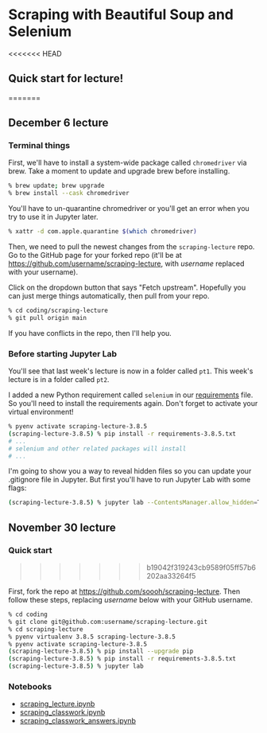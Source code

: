 # Scraping with Beautiful Soup and Selenium

<<<<<<< HEAD
## Quick start for lecture!
=======
## December 6 lecture

### Terminal things

First, we'll have to install a system-wide package called `chromedriver` via brew. Take a moment to update and upgrade brew before installing.

```sh
% brew update; brew upgrade
% brew install --cask chromedriver
```

You'll have to un-quarantine chromedriver or you'll get an error when you try to use it in Jupyter later.

```sh
% xattr -d com.apple.quarantine $(which chromedriver)
```

Then, we need to pull the newest changes from the `scraping-lecture` repo. Go to the GitHub page for your forked repo (it'll be at https://github.com/username/scraping-lecture, with _username_ replaced with your username).

Click on the dropdown button that says "Fetch upstream". Hopefully you can just merge things automatically, then pull from your repo.

```sh
% cd coding/scraping-lecture
% git pull origin main
```

If you have conflicts in the repo, then I'll help you.

### Before starting Jupyter Lab

You'll see that last week's lecture is now in a folder called `pt1`. This week's lecture is in a folder called `pt2`. 

I added a new Python requirement called `selenium` in our [requirements](requirements-3.8.5.txt) file. So you'll need to install the requirements again. Don't forget to activate your virtual environment!

```sh
% pyenv activate scraping-lecture-3.8.5
(scraping-lecture-3.8.5) % pip install -r requirements-3.8.5.txt
# ...
# selenium and other related packages will install
# ...
```

I'm going to show you a way to reveal hidden files so you can update your .gitignore file in Jupyter. But first you'll have to run Jupyter Lab with some flags:

```sh
(scraping-lecture-3.8.5) % jupyter lab --ContentsManager.allow_hidden=True
```


## November 30 lecture

### Quick start
>>>>>>> b19042f319243cb9589f05ff57b6202aa33264f5

First, fork the repo at https://github.com/soooh/scraping-lecture. Then follow these steps, replacing _username_ below with your GitHub username.

```sh
% cd coding
% git clone git@github.com:username/scraping-lecture.git
% cd scraping-lecture
% pyenv virtualenv 3.8.5 scraping-lecture-3.8.5
% pyenv activate scraping-lecture-3.8.5
(scraping-lecture-3.8.5) % pip install --upgrade pip
(scraping-lecture-3.8.5) % pip install -r requirements-3.8.5.txt
(scraping-lecture-3.8.5) % jupyter lab
```

### Notebooks
- [scraping_lecture.ipynb](scraping_lecture.ipynb) 
- [scraping_classwork.ipynb](scraping_classwork.ipynb)
- [scraping_classwork_answers.ipynb](scraping_classwork_answers.ipynb)
